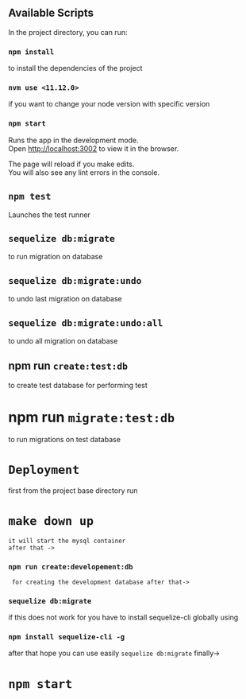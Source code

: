 ## Available Scripts

In the project directory, you can run:

### `npm install`

  to install the dependencies of the project
  
### `nvm use <11.12.0>`  
if you want to change your node version with specific version

### `npm start`

Runs the app in the development mode.<br>
Open [http://localhost:3002](http://localhost:3002) to view it in the browser.

The page will reload if you make edits.<br>
You will also see any lint errors in the console.

## `npm test`

Launches the test runner 

## `sequelize db:migrate`
to run migration on database

## `sequelize db:migrate:undo`

to undo last migration on database

## `sequelize db:migrate:undo:all`

to undo all migration on database

## npm run `create:test:db`
to create test database for performing test

# npm run `migrate:test:db`
to run migrations on test database


# ``Deployment``

 first from the project base directory run
 # `make down up` 
    it will start the mysql container
    after that ->
   ### `npm run create:developement:db` 
     for creating the development database after that->
     
   ### `sequelize db:migrate`
   if this does not work for you have to install 
   sequelize-cli globally using
   ###  `npm install sequelize-cli -g `
   after that hope you can use easily
   `sequelize db:migrate`
   finally->
   # `npm start` 
   


